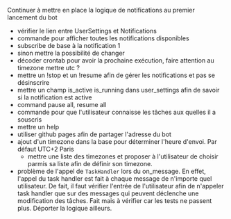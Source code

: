 Continuer à mettre en place la logique de notifications au premier lancement du bot

- vérifier le lien entre UserSettings et Notifications
- commande pour afficher toutes les notifications disponibles
- subscribe de base à la notification 1
- sinon mettre la possibilité de changer
- décoder crontab pour avoir la prochaine exécution, faire attention au timezone mettre utc ?
- mettre un !stop et un !resume afin de gérer les notifications et pas se désinscrire
- mettre un champ is_active is_running dans user_settings afin de savoir si la notification est active
- command pause all, resume all
- commande pour que l'utilisateur connaisse les tâches aux quelles il a souscris
- mettre un help <command>
- utiliser github pages afin de partager l'adresse du bot
- ajout d'un timezone dans la base pour déterminer l'heure d'envoi. Par défaut UTC+2 Paris
  - mettre une liste des timezones et proposer à l'utilisateur de choisir parmis sa liste afin de définir son timezone.
- problème de l'appel de `TaskHandler` lors du on_message. En effet, l'appel du task handler est fait à chaque message de n'importe quel utilisateur. De fait, il faut vérifier l'entrée de l'utilisateur afin de n'appeler task handler que sur des messages qui peuvent déclenche une modification des tâches. Fait mais à vérifier car les tests ne passent plus. Déporter la logique ailleurs.
